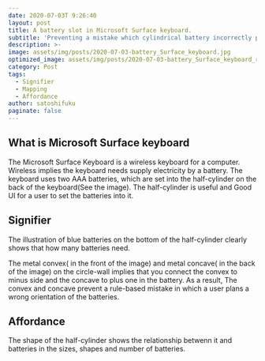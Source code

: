 ```yaml
---
date: 2020-07-03T 9:26:40
layout: post
title: A battery slot in Microsoft Surface keyboard.
subtitle: 'Preventing a mistake which cylindrical battery incorrectly put a slot on.'
description: >-
image: assets/img/posts/2020-07-03-battery_Surface_keyboard.jpg
optimized_image: assets/img/posts/2020-07-03-battery_Surface_keyboard_resized_thumbnail.jpg
category: Post
tags:
  - Signifier
  - Mapping
  - Affordance
author: satoshifuku
paginate: false
---
```


## What is Microsoft Surface keyboard

The Microsoft Surface Keyboard is a wireless keyboard for a computer.
Wireless implies the keyboard needs supply electricity by a battery.
The keyboard uses two AAA batteries, which are set into the half-cylinder on the back of the keyboard(See the image).
The half-cylinder is useful and Good UI for a user to set the batteries into it.

## Signifier

The illustration of blue batteries on the bottom of the half-cylinder clearly shows that how many batteries need.

The metal convex( in the front of the image) and metal concave( in the back of the image) on the circle-wall implies that you connect the convex to minus side and the concave to plus one in the battery.
As a result, The convex and concave prevent a rule-based mistake in which a user plans a wrong orientation of the batteries.


## Affordance

The shape of the half-cylinder shows the relationship betwenn it and batteries in the sizes, shapes and number of batteries.
